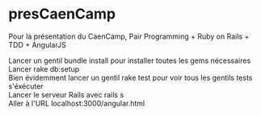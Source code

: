 presCaenCamp
============

Pour la présentation du CaenCamp, Pair Programming + Ruby on Rails + TDD + AngularJS

Lancer un gentil bundle install pour installer toutes les gems nécessaires  
Lancer rake db:setup  
Bien évidemment lancer un gentil rake test pour voir tous les gentils tests s'éxécuter  
Lancer le serveur Rails avec rails s  
Aller à l'URL localhost:3000/angular.html  
